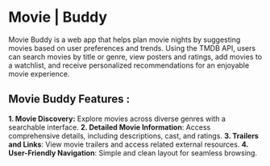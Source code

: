# Movie | Buddy

Movie Buddy is a web app that helps plan movie nights by suggesting movies based on user preferences and trends. Using the  TMDB API, users can search movies by title or genre, view posters and ratings, add movies to a watchlist, and receive personalized recommendations for an enjoyable movie experience.

## Movie Buddy Features :

 **1. Movie Discovery:** Explore movies across diverse genres with a searchable interface.
**2. Detailed Movie Information**: Access comprehensive details, including descriptions, cast, and ratings.
**3. Trailers and Links**: View movie trailers and access related external resources.
**4. User-Friendly Navigation**: Simple and clean layout for seamless browsing.
